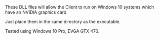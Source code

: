 These DLL files will allow the Client to run on Windows 10 systems which have an NVIDIA graphics card.

Just place them in the same directory as the executable.

Tested using Windows 10 Pro, EVGA GTX 470.